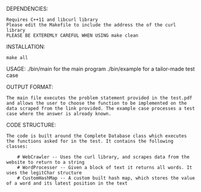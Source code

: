DEPENDENCIES:
	
	Requires C++11 and libcurl library
	Please edit the Makefile to include the address the of the curl library
	PLEASE BE EXTEREMLY CAREFUL WHEN USING make clean

INSTALLATION:

	make all


USAGE:
	./bin/main for the main program
	./bin/example for a tailor-made test case
	
OUTPUT FORMAT:

	The main file executes the problem statement provided in the test.pdf and allows the user to choose the function to be implemented on the data scraped from the link provided. The example case processes a test case where the answer is already known.
	
CODE STRUCTURE:

	The code is built around the Complete Database class which executes the functions asked for in the test. It contains the following classes:
	
		# WebCrawler -- Uses the curl library, and scrapes data from the website to return to a string
		# WordProcesser -- Given a block of text it returns all words. It uses the legitChar structure
		# CustomHashMap -- A custom built hash map, which stores the value of a word and its latest position in the text
